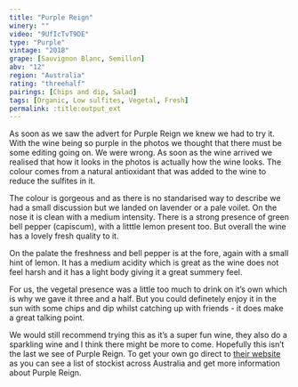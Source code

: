 ```yaml
---
title: "Purple Reign"
winery: ""
video: "9UfIcTvT9DE"
type: "Purple"
vintage: "2018"
grape: [Sauvignon Blanc, Semillon]
abv: "12"
region: "Australia"
rating: "threehalf"
pairings: [Chips and dip, Salad]
tags: [Organic, Low sulfites, Vegetal, Fresh]
permalink: :title:output_ext
---
```


As soon as we saw the advert for Purple Reign we knew we had to try it. With the wine being so purple in the photos we thought that there must be some editing going on. We were wrong. As soon as the wine arrived we realised that how it looks in the photos is actually how the wine looks. The colour comes from a natural antioxidant that was added to the wine to reduce the sulfites in it.

The colour is gorgeous and as there is no standarised way to describe we had a small discussion but we landed on lavender or a pale voilet. On the nose it is clean with a medium intensity. There is a strong presence of green bell pepper (capiscum), with a litttle lemon present too. But overall the wine has a lovely fresh quality to it.

On the palate the freshness and bell pepper is at the fore, again with a  small hint of lemon. It has a medium acidity which is great as the wine does not feel harsh and it has a light body giving it a great summery feel.

For us, the vegetal presence was a little too much to drink on it&rsquo;s own which is why we gave it three and a half. But you could definetely enjoy it in the sun with some chips and dip whilst catching up with friends - it does make a great talking point.

We would still recommend trying this as it&rsquo;s a super fun wine, they also do a sparkling wine and I think there might be more to come. Hopefully this isn&rsquo;t the last we see of Purple Reign. To get your own go direct to <a href="https://purplereign.com.au/" target="_blank" title="Purple Reign">their website</a> as you can see a list of stockist across Australia and get more information about Purple Reign.

